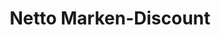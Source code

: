 ---
title: "Netto Marken-Discount"
url: /weimar/netto-marken-discount-marcel-paul-strasse/
shop: Supermarkt
---